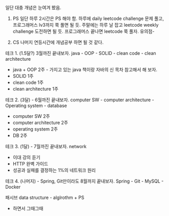 일단 대충 개념은 눈여겨 봤음.

1. PS
일단 하루 2시간은 PS 해야 함.
하루에 daily leetcode challenge 문제 풀고, 프로그래머스 lv3까지 쭉 풀면 될 듯.
주말에는 하루 날 잡고 leetcode weekly challenge 도전하면 될 듯.
프로그래머스 끝나면 leetcode 쭉 풀자.
유의점- 

2. CS
나머지 연등시간에 개념공부 하면 될 것 같다.

테크 1. (1.5달?) 3월까진 끝내보자.
java - OOP - SOLID - clean code - clean architecture
 - java + OOP 2주           - 가지고 있는 java 책이랑 자바의 신 목차 참고해서 해 보자.
 - SOLID 1주
 - clean code 1주
 - clean architecture 1주

테크 2. (3달) - 6월까진 끝내보자.
computer SW - computer architecture - Operating system - database
 - computer SW 2주
 - computer architecture 2주
 - operating system 2주
 - DB 2주

테크 3. (1달) - 7월까진 끝내보자.
network
 - 이대 강의 듣기
 - HTTP 완벽 가이드
 - 성공과 실패를 결정하는 1%의 네트워크 원리

테크 4. (나머지) - Spring, Git만이라도 8월까지 끝내보자.
Spring - Git - MySQL - Docker

패시브
data structure - alglrothm + PS
 - 하면서 그때그때